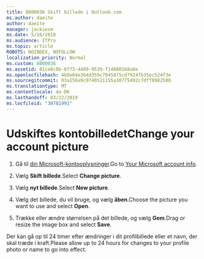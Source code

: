 ```yaml
---
title: 8000036 Skift billede i Outlook.com
ms.author: daeite
author: daeite
manager: jackiesm
ms.date: 5/16/2018
ms.audience: ITPro
ms.topic: article
ROBOTS: NOINDEX, NOFOLLOW
localization_priority: Normal
ms.custom: 8000036
ms.assetid: 81ce6c8b-6f73-4489-9539-f14680168a8e
ms.openlocfilehash: 4b8e64e364d359c7045875cd7924fb35ec524f3e
ms.sourcegitcommit: 03a156a9c9740521155a30775492c7dff0982588
ms.translationtype: MT
ms.contentlocale: da-DK
ms.lasthandoff: 03/22/2019
ms.locfileid: "30781991"
---
```

# <a name="change-your-account-picture"></a><span data-ttu-id="b8b6f-102">Udskiftes kontobilledet</span><span class="sxs-lookup"><span data-stu-id="b8b6f-102">Change your account picture</span></span>

1. <span data-ttu-id="b8b6f-103">Gå til [din Microsoft-kontooplysninger](https://go.microsoft.com/fwlink/p/?linkid=860841).</span><span class="sxs-lookup"><span data-stu-id="b8b6f-103">Go to [Your Microsoft account info](https://go.microsoft.com/fwlink/p/?linkid=860841).</span></span>
    
2. <span data-ttu-id="b8b6f-104">Vælg **Skift billede**.</span><span class="sxs-lookup"><span data-stu-id="b8b6f-104">Select **Change picture**.</span></span> 
    
3. <span data-ttu-id="b8b6f-105">Vælg **nyt billede**.</span><span class="sxs-lookup"><span data-stu-id="b8b6f-105">Select **New picture**.</span></span> 
    
4. <span data-ttu-id="b8b6f-106">Vælg det billede, du vil bruge, og vælg **åben**.</span><span class="sxs-lookup"><span data-stu-id="b8b6f-106">Choose the picture you want to use and select **Open**.</span></span> 
    
5. <span data-ttu-id="b8b6f-107">Trække eller ændre størrelsen på det billede, og vælg **Gem**.</span><span class="sxs-lookup"><span data-stu-id="b8b6f-107">Drag or resize the image box and select **Save**.</span></span> 
    
<span data-ttu-id="b8b6f-108">Der kan gå op til 24 timer efter ændringer i dit profilbillede eller et navn, der skal træde i kraft.</span><span class="sxs-lookup"><span data-stu-id="b8b6f-108">Please allow up to 24 hours for changes to your profile photo or name to go into effect.</span></span>
  

